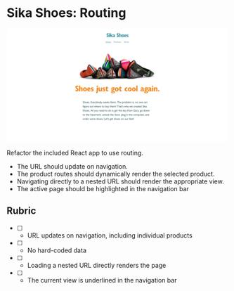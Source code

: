 # Sika Shoes: Routing

![Shoe store](sika-shoes.png)

Refactor the included React app to use routing.

* The URL should update on navigation.
* The product routes should dynamically render the selected product.
* Navigating directly to a nested URL should render the appropriate view.
* The active page should be highlighted in the navigation bar

## Rubric

* [ ] - URL updates on navigation, including individual products
* [ ] - No hard-coded data
* [ ] - Loading a nested URL directly renders the page
* [ ] - The current view is underlined in the navigation bar
